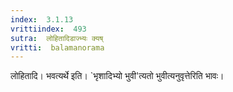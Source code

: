 ```yaml
---
index:  3.1.13
vrittiindex:  493
sutra:  लोहितादिडाज्भ्यः क्यष्
vritti:  balamanorama 
---
```


लोहितादि। भवत्यर्थे इति। `भृशादिभ्यो भुवी'त्यतो भुवीत्यनुवृत्तेरिति भावः। 

